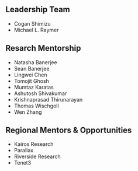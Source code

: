 ## Leadership Team
* Cogan Shimizu
* Michael L. Raymer

## Resarch Mentorship
* Natasha Banerjee
* Sean Banerjee
* Lingwei Chen
* Tomojit Ghosh
* Mumtaz Karatas
* Ashutosh Shivakumar
* Krishnaprasad Thirunarayan
* Thomas Wischgoll
* Wen Zhang

## Regional Mentors & Opportunities
* Kairos Research
* Parallax
* Riverside Research
* Tenet3

